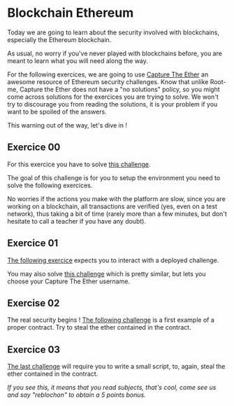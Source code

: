 # Blockchain Ethereum

Today we are going to learn about the security involved with blockchains,
especially the Ethereum blockchain.

As usual, no worry if you've never played with blockchains before, you are meant
to learn what you will need along the way.

For the following exercices, we are going to use [Capture The Ether](https://capturetheether.com/) an awesome resource of Ethereum security challenges. Know that unlike Root-me, Capture the Ether does not have a "no solutions" policy, so you might come across solutions for the exercices you are trying to solve. We won't try to
discourage you from reading the solutions, it is your problem if you want to be spoiled of the answers.

This warning out of the way, let's dive in !

## Exercice 00

For this exercice you have to solve [this challenge](https://capturetheether.com/challenges/warmup/deploy/).

The goal of this challenge is for you to setup the environment you need to solve the following exercices.

No worries if the actions you make with the platform are slow, since you are working on a blockchain,
all transactions are verified (yes, even on a test network), thus taking a bit of time (rarely more than
a few minutes, but don't hesitate to call a teacher if you have any doubt).

## Exercice 01

[The following exercice](https://capturetheether.com/challenges/warmup/call-me/)
expects you to interact with a deployed challenge.

You may also solve [this challenge](https://capturetheether.com/challenges/warmup/nickname/)
which is pretty similar, but lets you choose your Capture The Ether username.

## Exercise 02

The real security begins ! [The following challenge](https://capturetheether.com/challenges/lotteries/guess-the-number/)
is a first example of a proper contract. Try to steal the ether contained in the contract.

## Exercice 03

[The last challenge](https://capturetheether.com/challenges/lotteries/guess-the-secret-number/)
will require you to write a small script, to, again, steal the ether contained in the contract.

*If you see this, it means that you read subjects, that's cool, come see us and say "reblochon" to obtain a 5 points bonus.*

